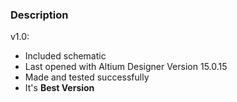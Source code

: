### Description

v1.0:
- Included schematic
- Last opened with Altium Designer Version 15.0.15
- Made and tested successfully
- It's **Best Version**